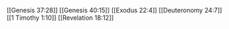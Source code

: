 [[Genesis 37:28]]
[[Genesis 40:15]]
[[Exodus 22:4]]
[[Deuteronomy 24:7]]
[[1 Timothy 1:10]]
[[Revelation 18:12]]
